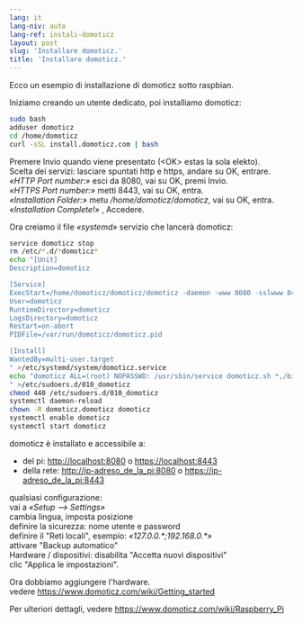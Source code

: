 ```yaml
---
lang: it
lang-niv: auto
lang-ref: instali-domoticz
layout: post
slug: 'Installare domoticz.'
title: 'Installare domoticz.'
---
```


Ecco un esempio di installazione di domoticz sotto raspbian.

Iniziamo creando un utente dedicato, poi installiamo domoticz:
```bash
sudo bash
adduser domoticz
cd /home/domoticz
curl -sSL install.domoticz.com | bash
```
Premere Invio quando viene presentato (\<OK> estas la sola elekto).  
Scelta dei servizi: lasciare spuntati http e https, andare su OK, entrare.  
_«HTTP Port number:»_ esci da 8080, vai su OK, premi Invio.  
_«HTTPS Port number:»_ metti 8443, vai su OK, entra.  
_«Installation Folder:»_ metu _/home/domoticz/domoticz_, vai su OK, entra.  
_«Installation Complete!»_  , Accedere.


Ora creiamo il file _«systemd»_ servizio che lancerà domoticz:
```bash
service domoticz stop
rm /etc/*.d/*domoticz*
echo "[Unit]
Description=domoticz

[Service]
ExecStart=/home/domoticz/domoticz/domoticz -daemon -www 8080 -sslwww 8443 -pidfile /var/run/domoticz/domoticz.pid
User=domoticz
RuntimeDirectory=domoticz
LogsDirectory=domoticz
Restart=on-abort
PIDFile=/var/run/domoticz/domoticz.pid

[Install]
WantedBy=multi-user.target
" >/etc/systemd/system/domoticz.service
echo "domoticz ALL=(root) NOPASSWD: /usr/sbin/service domoticz.sh *,/bin/systemctl stop domoticz.service,/bin/systemctl start domoticz.service
" >/etc/sudoers.d/010_domoticz
chmod 440 /etc/sudoers.d/010_domoticz
systemctl daemon-reload
chown -R domoticz.domoticz domoticz
systemctl enable domoticz
systemctl start domoticz
```

domoticz è installato e accessibile a:
* del pi: <http://localhost:8080> o <https://localhost:8443>
* della rete: <http://ip-adreso_de_la_pi:8080> o <https://ip-adreso_de_la_pi:8443>

qualsiasi configurazione:  
vai a _«Setup --> Settings»_  
cambia lingua, imposta posizione  
definire la sicurezza: nome utente e password  
definire il "Reti locali", esempio: _«127.0.0.\*;192.168.0.*»_  
attivare "Backup automatico"  
Hardware / dispositivi: disabilita "Accetta nuovi dispositivi"  
clic "Applica le impostazioni".  

Ora dobbiamo aggiungere l'hardware.  
vedere <https://www.domoticz.com/wiki/Getting_started>

Per ulteriori dettagli,
vedere <https://www.domoticz.com/wiki/Raspberry_Pi>
